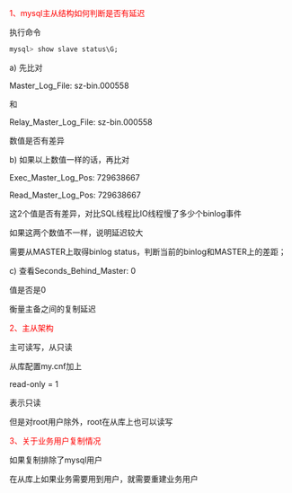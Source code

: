 <span style='color:red;'>1、mysql主从结构如何判断是否有延迟</span>

执行命令

```sql
mysql> show slave status\G;
```



a) 先比对

 Master_Log_File: sz-bin.000558

和

 Relay_Master_Log_File: sz-bin.000558

数值是否有差异



b) 如果以上数值一样的话，再比对

Exec_Master_Log_Pos: 729638667

Read_Master_Log_Pos: 729638667

这2个值是否有差异，对比SQL线程比IO线程慢了多少个binlog事件

如果这两个数值不一样，说明延迟较大

需要从MASTER上取得binlog status，判断当前的binlog和MASTER上的差距；



c) 查看Seconds_Behind_Master: 0

值是否是0

衡量主备之间的复制延迟



<span style='color:red;'>2、主从架构</span>

主可读写，从只读

从库配置my.cnf加上

read-only = 1

表示只读

但是对root用户除外，root在从库上也可以读写



<span style='color:red;'>3、关于业务用户复制情况</span>

如果复制排除了mysql用户

在从库上如果业务需要用到用户，就需要重建业务用户